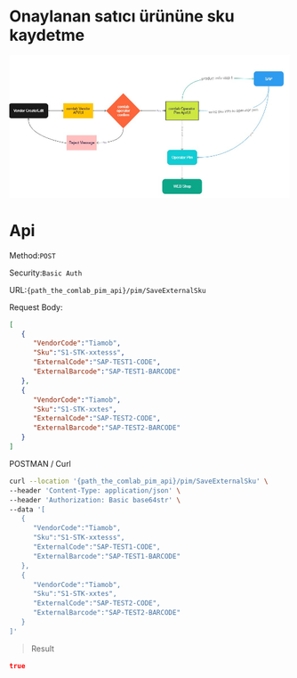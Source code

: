 # Onaylanan satıcı ürününe sku kaydetme 

![screenshoot](../../m/pim-flow-1.jpg)

# Api

Method:`POST`

Security:`Basic Auth` 

URL:`{path_the_comlab_pim_api}/pim/SaveExternalSku`

Request Body:
```json
[
   {
      "VendorCode":"Tiamob",
      "Sku":"S1-STK-xxtesss",
      "ExternalCode":"SAP-TEST1-CODE",
      "ExternalBarcode":"SAP-TEST1-BARCODE"
   },
   {
      "VendorCode":"Tiamob",
      "Sku":"S1-STK-xxtes",
      "ExternalCode":"SAP-TEST2-CODE",
      "ExternalBarcode":"SAP-TEST2-BARCODE"
   }
]

```
POSTMAN / Curl
```sh
curl --location '{path_the_comlab_pim_api}/pim/SaveExternalSku' \
--header 'Content-Type: application/json' \
--header 'Authorization: Basic base64str' \
--data '[
   {
      "VendorCode":"Tiamob",
      "Sku":"S1-STK-xxtesss",
      "ExternalCode":"SAP-TEST1-CODE",
      "ExternalBarcode":"SAP-TEST1-BARCODE"
   },
   {
      "VendorCode":"Tiamob",
      "Sku":"S1-STK-xxtes",
      "ExternalCode":"SAP-TEST2-CODE",
      "ExternalBarcode":"SAP-TEST2-BARCODE"
   }
]'
```
> Result
```json
true
```




